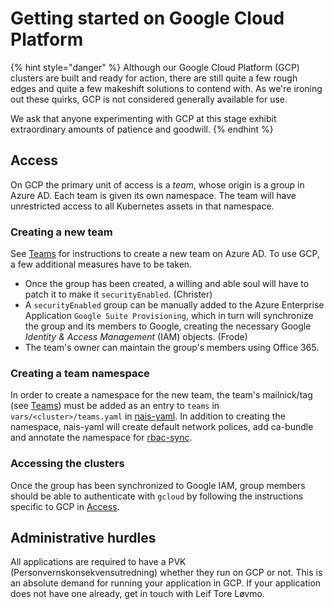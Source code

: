 # Getting started on Google Cloud Platform

{% hint style="danger" %}
Although our Google Cloud Platform (GCP) clusters are built and ready for action, there are still quite a few rough
edges and quite a few makeshift solutions to contend with. As we're ironing out these quirks, GCP is not considered
generally available for use.

We ask that anyone experimenting with GCP at this stage exhibit extraordinary amounts of patience and goodwill.
{% endhint %}

## Access

On GCP the primary unit of access is a *team*, whose origin is a group in Azure AD. Each team is given its own
namespace. The team will have unrestricted access to all Kubernetes assets in that namespace.

### Creating a new team

See [Teams] for instructions to create a new team on Azure AD. To use GCP, a few additional measures have to be taken.

* Once the group has been created, a willing and able soul will have to patch it to make it `securityEnabled`.
  (Christer)
* A `securityEnabled` group can be manually added to the Azure Enterprise Application `Google Suite Provisioning`,
  which in turn will synchronize the group and its members to Google, creating the necessary Google *Identity & Access
  Management* (IAM) objects. (Frode)
* The team's owner can maintain the group's members using Office 365.

### Creating a team namespace

In order to create a namespace for the new team, the team's mailnick/tag (see [Teams]) must be added as an entry to
`teams` in `vars/<cluster>/teams.yaml` in [nais-yaml]. In addition to creating the namespace, nais-yaml will create
default network polices, add ca-bundle and annotate the namespace for [rbac-sync].

### Accessing the clusters

Once the group has been synchronized to Google IAM, group members should be able to authenticate with `gcloud` by
following the instructions specific to GCP in [Access].

## Administrative hurdles

All applications are required to have a PVK (Personvernskonsekvensutredning) whether they run on GCP or not. This is an
absolute demand for running your application in GCP. If your application does not have one already, get in touch with
Leif Tore Løvmo.

[Teams]: ../basics/teams.md
[nais-yaml]: https://github.com/navikt/nais-yaml
[rbac-sync]: https://github.com/nais/rbac-sync
[Access]: ../basics/access.md#google-cloud-platform-gcp
